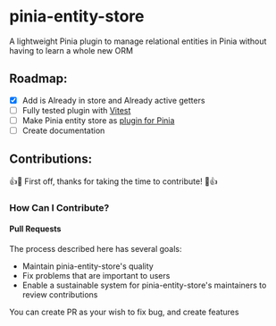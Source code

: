 # pinia-entity-store
A lightweight Pinia plugin to manage relational entities in Pinia without having to learn a whole new ORM

## Roadmap:

 * [x] Add is Already in store and Already active getters
 * [ ] Fully tested plugin  with [Vitest](https://vitest.dev/)
 * [ ] Make Pinia entity store as [plugin for Pinia](https://pinia.vuejs.org/core-concepts/plugins.html)
 * [ ] Create documentation

## Contributions:

👍🎉 First off, thanks for taking the time to contribute! 🎉👍

### How Can I Contribute?

#### Pull Requests

The process described here has several goals:

- Maintain pinia-entity-store's quality
- Fix problems that are important to users
- Enable a sustainable system for pinia-entity-store's maintainers to review contributions

You can create PR as your wish to fix bug, and create features
